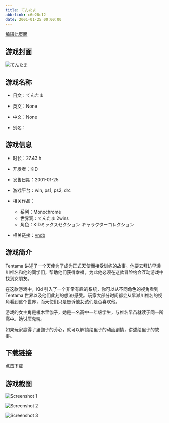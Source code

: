 ```yaml
---
title: てんたま
abbrlink: c6e28c12
date: 2001-01-25 00:00:00
---
```

[编辑此页面](https://github.com/ACG-3/ADV3-source/blob/main/source/_posts/games/%E3%81%A6%E3%82%93%E3%81%9F%E3%81%BE.md)

## 游戏封面

![てんたま](https://pan.timero.xyz/d/onedrive/img_lib_001/%E3%81%A6%E3%82%93%E3%81%9F%E3%81%BE_cover.avif)


## 游戏名称

- 日文：てんたま
- 英文：None
- 中文：None

- 别名：


## 游戏信息

- 时长：27.43 h
- 开发者：KID
- 发售日期：2001-01-25
- 游戏平台：win, ps1, ps2, drc
- 相关作品：
   - 系列：Monochrome
   - 世界观：てんたま 2wins
   - 角色：KIDミックスセクション キャラクターコレクション

- 相关链接：[vndb](https://vndb.org/v11517)


## 游戏简介

Tentama 讲述了一个天使为了成为正式天使而接受训练的故事。他要去拜访早濑川椎名和他的同学们，帮助他们获得幸福，为此他必须在这款冒险约会互动游戏中找到女朋友。

在这款游戏中，Kid 引入了一个非常有趣的系统，你可以从不同角色的视角看到 Tentama 世界以及他们此刻的想法/感受。玩家大部分时间都会从早濑川椎名的视角看到这个世界，而天使们只是告诉他女孩们是否喜欢他。

游戏的女主角是榎木里伽子，她是一名高中一年级学生，与椎名早苗就读于同一所高中。她讨厌鬼魂。

如果玩家赢得了里伽子的芳心，就可以解锁绘里子的动画剧情，讲述绘里子的故事。




## 下载链接

[点击下载](https://pan.timero.xyz/onedrive/adv_lib_001/%E3%81%A6%E3%82%93%E3%81%9F%E3%81%BE)


## 游戏截图


![Screenshot 1](https://pan.timero.xyz/d/onedrive/img_lib_001/%E3%81%A6%E3%82%93%E3%81%9F%E3%81%BE_Screenshot_1.avif)

![Screenshot 2](https://pan.timero.xyz/d/onedrive/img_lib_001/%E3%81%A6%E3%82%93%E3%81%9F%E3%81%BE_Screenshot_2.avif)

![Screenshot 3](https://pan.timero.xyz/d/onedrive/img_lib_001/%E3%81%A6%E3%82%93%E3%81%9F%E3%81%BE_Screenshot_3.avif)

